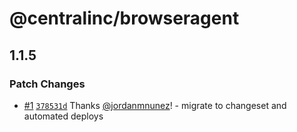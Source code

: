 # @centralinc/browseragent

## 1.1.5

### Patch Changes

- [#1](https://github.com/centralinc/browseragent/pull/1) [`378531d`](https://github.com/centralinc/browseragent/commit/378531d46fc468fc5d8910763999b7fffaa3bb71) Thanks [@jordanmnunez](https://github.com/jordanmnunez)! - migrate to changeset and automated deploys
